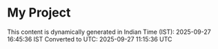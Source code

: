 # My Project

This content is dynamically generated in Indian Time (IST): 2025-09-27 16:45:36 IST
Converted to UTC: 2025-09-27 11:15:36 UTC
